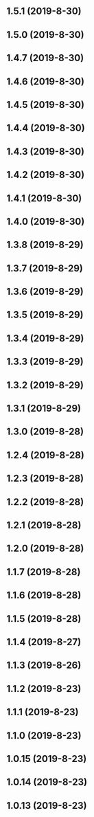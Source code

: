 ## 1.5.1 (2019-8-30)

## 1.5.0 (2019-8-30)

## 1.4.7 (2019-8-30)

## 1.4.6 (2019-8-30)

## 1.4.5 (2019-8-30)

## 1.4.4 (2019-8-30)

## 1.4.3 (2019-8-30)

## 1.4.2 (2019-8-30)

## 1.4.1 (2019-8-30)

## 1.4.0 (2019-8-30)

## 1.3.8 (2019-8-29)

## 1.3.7 (2019-8-29)

## 1.3.6 (2019-8-29)

## 1.3.5 (2019-8-29)

## 1.3.4 (2019-8-29)

## 1.3.3 (2019-8-29)

## 1.3.2 (2019-8-29)

## 1.3.1 (2019-8-29)

## 1.3.0 (2019-8-28)

## 1.2.4 (2019-8-28)

## 1.2.3 (2019-8-28)

## 1.2.2 (2019-8-28)

## 1.2.1 (2019-8-28)

## 1.2.0 (2019-8-28)

## 1.1.7 (2019-8-28)

## 1.1.6 (2019-8-28)

## 1.1.5 (2019-8-28)

## 1.1.4 (2019-8-27)

## 1.1.3 (2019-8-26)

## 1.1.2 (2019-8-23)

## 1.1.1 (2019-8-23)

## 1.1.0 (2019-8-23)

## 1.0.15 (2019-8-23)

## 1.0.14 (2019-8-23)

## 1.0.13 (2019-8-23)

